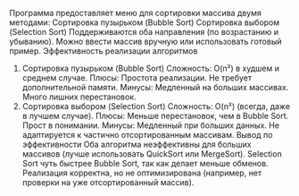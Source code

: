 Программа предоставляет меню для сортировки массива двумя методами:
Сортировка пузырьком (Bubble Sort)
Сортировка выбором (Selection Sort)
Поддерживаются оба направления (по возрастанию и убыванию). Можно ввести массив вручную или использовать готовый пример.
Эффективность реализации алгоритмов
1. Сортировка пузырьком (Bubble Sort)
Сложность: O(n²) в худшем и среднем случае.
Плюсы:
Простота реализации.
Не требует дополнительной памяти.
Минусы:
Медленный на больших массивах.
Много лишних перестановок.
2. Сортировка выбором (Selection Sort)
Сложность: O(n²) (всегда, даже в лучшем случае).
Плюсы:
Меньше перестановок, чем в Bubble Sort.
Прост в понимании.
Минусы:
Медленный при больших данных.
Не адаптируется к частично отсортированным массивам.
Вывод по эффективности
Оба алгоритма неэффективны для больших массивов (лучше использовать QuickSort или MergeSort).
Selection Sort чуть быстрее Bubble Sort, так как делает меньше обменов.
Реализация корректна, но не оптимизирована (например, нет проверки на уже отсортированный массив).